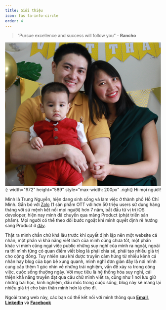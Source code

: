 ```yaml
---
title: Giới thiệu
icon: fas fa-info-circle
order: 4
---
```



> “Pursue excellence and success will follow you” - **Rancho**

![Desktop View](/assets/img/family.JPG){: width="972" height="589" style="max-width: 200px" .right}
Hi mọi người!

Mình là Trung Nguyễn, hiện đang sinh sống và làm việc ở thành phố Hồ Chí Minh. Gắn bó với [Zalo](https://zalo.careers/) (1 sản phẩm OTT với hơn 50 triệu users sử dụng hàng tháng với sứ mệnh kết nối mọi người) hơn 7 năm, bắt đầu từ vị trí iOS developer, hiện nay mình đã chuyển qua mảng Product (phát triển sản phẩm). Mọi người có thể theo dõi bước ngoặt khi mình quyết định rẽ hướng sang Product ở [đây](https://trungnv2.me/posts/chuyen-huong-sang-product/).

Thật ra mình chần chừ khá lâu trước khi quyết định lập nên một website cá nhân, một phần vì khả năng viết lách của mình cũng chưa tốt, một phần khác vì mình cũng ngại việc public những suy nghĩ của mình ra ngoài, ngoài ra thì mình từng có quan điểm viết blog là phải chia sẻ, phải tạo nhiều giá trị cho cộng đồng. Tuy nhiên sau khi được truyền cảm hứng từ nhiều kênh cá nhân hay blog của bạn bè xung quanh, mình nghĩ đơn giản đây là nơi mình cung cấp thêm 1 góc nhìn về những trải nghiệm, vấn đề xảy ra trong công việc, cuộc sống thường ngày. Với mục tiêu là hệ thống hóa suy nghĩ, cải thiện khả năng truyền đạt qua câu chữ mình viết ra, cũng như 1 nơi lưu giữ những bài học, kinh nghiệm, dấu mốc trong cuộc sống, blog này sẽ mang lại nhiều giá trị cho bản thân mình hơn là cho đi.

Ngoài trang web này, các bạn có thể kết nối với mình thông qua [**Email**](mailto:nvtrung177@gmail.com), [**LinkedIn**](https://www.linkedin.com/in/trungnv2/) và [**Facebook**](https://www.facebook.com/legendstar177/)